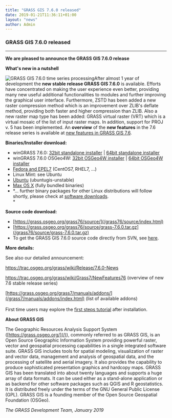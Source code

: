 ```yaml
---
title: "GRASS GIS 7.6.0 released"
date: 2019-01-21T11:36:11+01:00
layout: "news"
author: Admin
---
```


### GRASS GIS 7.6.0 released

------------------------------------------------------------------------

**We are pleased to announce the **GRASS GIS 7.6.0 **release******

**What's new in a nutshell**

![GRASS GIS 7.6.0 time series
processing](/images/news/grass760_temporal_plot_labels.png)After
almost 1 year of development the **new stable release GRASS GIS 7.6.0**
is available. Efforts have concentrated on making the user experience
even better, providing many new useful additional functionalities to
modules and further improving the graphical user interface. Furthermore,
ZSTD has been added a new raster compression method which is an
improvement over ZLIB's deflate method, providing both faster and
higher compression than ZLIB. Also a new raster map type has been added:
GRASS virtual raster (VRT) which is a virtual mosaic of the list of
input raster maps. In addition, support for PROJ v. 5 has been
implemented. An **overview** of the **new features** in the 7.6 release
series is available at [new features in GRASS GIS
7.6](https://trac.osgeo.org/grass/wiki/Grass7/NewFeatures76).

**Binaries/Installer download:**

-   winGRASS 7.6.0: [32bit standalone
    installer](/grass76/binary/mswindows/native/x86/WinGRASS-7.6.0-1-Setup-x86.exe)
    \| [64bit standalone
    installer](/grass76/binary/mswindows/native/x86_64/WinGRASS-7.6.0-1-Setup-x86_64.exe)
-   winGRASS 7.6.0 OSGeo4W: [32bit OSGeo4W
    installer](http://download.osgeo.org/osgeo4w/osgeo4w-setup-x86.exe)
    \| [64bit OSGeo4W
    installer](http://download.osgeo.org/osgeo4w/osgeo4w-setup-x86_64.exe)
-   [Fedora and
    EPEL7](https://copr.fedorainfracloud.org/coprs/neteler/grass76/)
    (CentOS7, RHEL7, \...)
-   Linux Mint: see Ubuntu
-   [Ubuntu](https://launchpad.net/~ubuntugis/+archive/ubuntu/ubuntugis-unstable)
    (ubuntugis-unstable)
-   [Max OS X](http://grassmac.wikidot.com/downloads) (fully bundled
    binaries)
-   *\... further binary packages for other Linux distributions will
    follow shortly, please check at [software
    downloads](/download/software/index.html#g76x).\
    *

**Source code download:**

-   [https://grass.osgeo.org/grass76/source/](/grass76/source/index.html)
-   [https://grass.osgeo.org/grass76/source/grass-7.6.0.tar.gz](/grass76/source/grass-7.6.0.tar.gz)
-   To get the GRASS GIS 7.6.0 source code directly from SVN, see
    [here](https://trac.osgeo.org/grass/wiki/Release/7.6.0-News#SVNSourceCode).

**More details:**

See also our detailed announcement:


<https://trac.osgeo.org/grass/wiki/Release/7.6.0-News>



<https://trac.osgeo.org/grass/wiki/Grass7/NewFeatures76> (overview of
new 7.6 stable release series)



[https://grass.osgeo.org/grass7/manuals/addons/](/grass7/manuals/addons/index.html)
(list of available addons)\
\
First time users may explore the [first steps
tutorial](/documentation/first-time-users/index.html) after
installation.


**About GRASS GIS**

The Geographic Resources Analysis Support System
([https://grass.osgeo.org/](/)), commonly referred
to as GRASS GIS, is an Open Source Geographic Information System
providing powerful raster, vector and geospatial processing capabilities
in a single integrated software suite. GRASS GIS includes tools for
spatial modeling, visualization of raster and vector data, management
and analysis of geospatial data, and the processing of satellite and
aerial imagery. It also provides the capability to produce sophisticated
presentation graphics and hardcopy maps. GRASS GIS has been translated
into about twenty languages and supports a huge array of data formats.
It can be used either as a stand-alone application or as backend for
other software packages such as QGIS and R geostatistics. It is
distributed freely under the terms of the GNU General Public License
(GPL). GRASS GIS is a founding member of the Open Source Geospatial
Foundation (OSGeo).

*The GRASS Development Team, January 2019*

